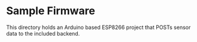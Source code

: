# Sample Firmware
This directory holds an Arduino based ESP8266 project that POSTs sensor data to the included backend.